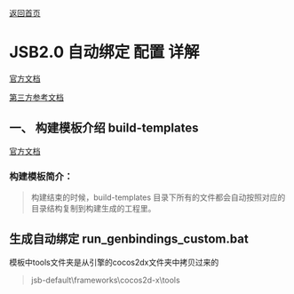 [返回首页](../README.md)

# JSB2.0 自动绑定 配置 详解
[官方文档](https://docs.cocos.com/creator/2.4/manual/zh/advanced-topics/jsb-auto-binding.html)

[第三方参考文档](https://blog.csdn.net/springleaf2/article/details/122690211)

## 一、 构建模板介绍 build-templates
[官方文档](https://docs.cocos.com/creator/2.4/manual/zh/publish/custom-project-build-template.html)
### 构建模板简介：
> 构建结束的时候，build-templates 目录下所有的文件都会自动按照对应的目录结构复制到构建生成的工程里。

## 生成自动绑定 run_genbindings_custom.bat
模板中tools文件夹是从引擎的cocos2dx文件夹中拷贝过来的
> jsb-default\frameworks\cocos2d-x\tools